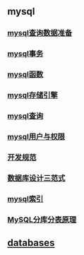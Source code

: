 


## mysql

### [mysql查询数据准备](./data.md)

### [mysql事务](./mysql事务.md)

### [mysql函数](./mysql函数.md)

### [mysql存储引擎](./mysql存储引擎.md)


### [mysql查询](./mysql查询.md)

### [mysql用户与权限](./mysql用户与权限.md)

### [开发规范](./开发规范.md)

### [数据库设计三范式](./数据库设计三范式.md)

### [mysql索引](./mysql索引.md)

### [MySQL分库分表原理](./distinguish.md)


## [databases](../index.md)